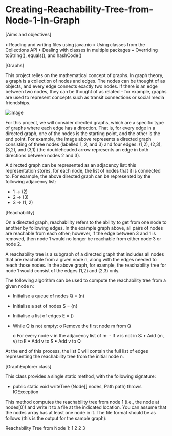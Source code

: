 # Creating-Reachability-Tree-from-Node-1-In-Graph

[Aims and objectives]

• Reading and writing files using java.nio
• Using classes from the Collections API
• Dealing with classes in multiple packages
• Overriding toString(), equals(), and hashCode()

[Graphs]

This project relies on the mathematical concept of graphs.
In graph theory, a graph is a collection of nodes and edges.
The nodes can be thought of as objects, and every edge connects exactly two nodes.
If there is an edge between two nodes, they can be thought of as related – for example,
graphs are used to represent concepts such as transit connections or social media friendships.

![image](https://user-images.githubusercontent.com/73764849/147889777-ecb7d521-5f8c-4cec-8eb7-cbb53bdc57c1.png)

For this project, we will consider directed graphs, which are a specific
type of graphs where each edge has a direction. That is, for every
edge in a directed graph, one of the nodes is the starting point,
and the other is the end point. For example, the image above
represents a directed graph consisting of three nodes (labelled 1,
2, and 3) and four edges: (1,2), (2,3), (3,2), and (3,1) (the doubleheaded arrow represents an edge in both directions between
nodes 2 and 3).

A directed graph can be represented as an adjacency list: this representation stores, for each node,
the list of nodes that it is connected to. For example, the above directed graph can be represented
by the following adjacency list:
- 1 -> (2)
- 2 -> (3)
- 3 -> (1, 2)

[Reachability]

On a directed graph, reachability refers to the ability to get from one node to another by following
edges. In the example graph above, all pairs of nodes are reachable from each other; however, if the
edge between 3 and 1 is removed, then node 1 would no longer be reachable from either node 3 or
node 2.

A reachability tree is a subgraph of a directed graph that includes all nodes that are reachable from
a given node n, along with the edges needed to reach those nodes. In the above graph, for example,
the reachability tree for node 1 would consist of the edges (1,2) and (2,3) only.

The following algorithm can be used to compute the reachability tree from a given node n:

- Initialise a queue of nodes Q = (n)
- Initialise a set of nodes S = {n}
- Initialise a list of edges E = ()

- While Q is not empty:
    o Remove the first node m from Q
    
    o For every node v in the adjacency list of m:
        - If v is not in S:
            • Add (m, v) to E
            • Add v to S
            • Add v to Q
    
At the end of this process, the list E will contain the full list of edges representing the reachability
tree from the initial node n.

[GraphExplorer class]

This class provides a single static method, with the following signature:
- public static void writeTree (Node[] nodes, Path path) throws IOException

This method computes the reachability tree from node 1 (i.e., the node at nodes[0]) and write
it to a file at the indicated location. You can assume that the nodes array has at least one node in it.
The file format should be as follows (this is the output for the sample graph):

Reachability Tree from Node 1:
1 2
2 3

